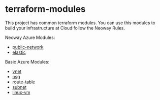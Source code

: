 terraform-modules
===
This project has common terraform modules. You can use this modules to build your infrastructure at Cloud follow the Neoway Rules.

Neoway Azure Modules:
 * [public-network](./azure/modules/public-network/README.md)
 * [elastic](./azure/modules/elastic/README.md)

Basic Azure Modules:
 * [vnet](./azure/modules/vnet/README.md)
 * [nsg](./azure/modules/nsg/README.md)
 * [route-table](./azure/modules/route-table/README.md)
 * [subnet](./azure/modules/subnet/README.md)
 * [linux-vm](./azure/modules/linux-vm/README.md)


